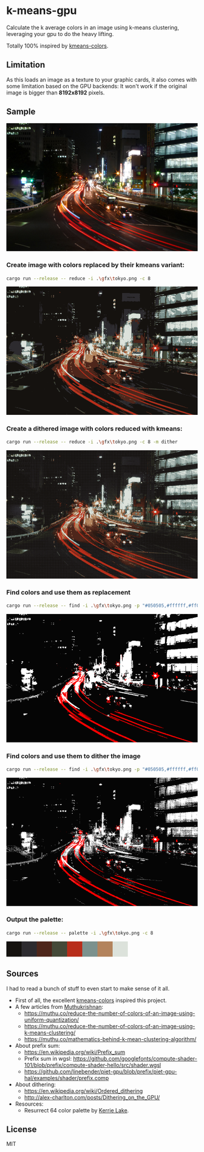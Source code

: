 # k-means-gpu

Calculate the k average colors in an image using k-means clustering, leveraging your gpu to do the heavy lifting.

Totally 100% inspired by [kmeans-colors](https://github.com/okaneco/kmeans-colors).

## Limitation

As this loads an image as a texture to your graphic cards, it also comes with some limitation based on the GPU backends: It won't work if the original image is bigger than **8192x8192** pixels.

## Sample

![Tokyo](gfx/tokyo.png)

### Create image with colors replaced by their kmeans variant:

```sh
cargo run --release -- reduce -i .\gfx\tokyo.png -c 8
```

![Tokyo with k=8](gfx/tokyo-reduce-c8-replace.png)

### Create a dithered image with colors reduced with kmeans:

```sh
cargo run --release -- reduce -i .\gfx\tokyo.png -c 8 -m dither
```

![Tokyo with k=8](gfx/tokyo-reduce-c8-dither.png)

### Find colors and use them as replacement

```sh
cargo run --release -- find -i .\gfx\tokyo.png -p "#050505,#ffffff,#ff0000"
```

![Tokyo with looked up colors](gfx/tokyo-find-replace-dark-white-red.png)

### Find colors and use them to dither the image

```sh
cargo run --release -- find -i .\gfx\tokyo.png -p "#050505,#ffffff,#ff0000" -m dither
```

![Tokyo with looked up colors](gfx/tokyo-find-dither-dark-white-red.png)

### Output the palette:

```sh
cargo run --release -- palette -i .\gfx\tokyo.png -c 8
```

![Tokyo palette with c=8](gfx/tokyo-palette-c8.png)

## Sources

I had to read a bunch of stuff to even start to make sense of it all.
* First of all, the excellent [kmeans-colors](https://github.com/okaneco/kmeans-colors) inspired this project.
* A few articles from [Muthukrishnan](https://muthu.co/):
  + https://muthu.co/reduce-the-number-of-colors-of-an-image-using-uniform-quantization/
  + https://muthu.co/reduce-the-number-of-colors-of-an-image-using-k-means-clustering/
  + https://muthu.co/mathematics-behind-k-mean-clustering-algorithm/
* About prefix sum:
  + https://en.wikipedia.org/wiki/Prefix_sum
  + Prefix sum in wgsl: https://github.com/googlefonts/compute-shader-101/blob/prefix/compute-shader-hello/src/shader.wgsl
  + https://github.com/linebender/piet-gpu/blob/prefix/piet-gpu-hal/examples/shader/prefix.comp
* About dithering:
  + https://en.wikipedia.org/wiki/Ordered_dithering
  + http://alex-charlton.com/posts/Dithering_on_the_GPU/
* Resources:
  + Resurrect 64 color palette by [Kerrie Lake](https://lospec.com/kerrielake).

## License

MIT
